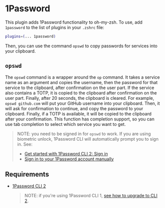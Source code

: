 # 1Password
This plugin adds 1Password functionality to oh-my-zsh.
To use, add `1password` to the list of plugins in your `.zshrc` file:
```zsh
plugins=(... 1password)
```
Then, you can use the command `opswd` to copy passwords for services into your
clipboard.
## `opswd`
The `opswd` command is a wrapper around the `op` command. It takes a service
name as an argument and copies the username, then the password for that service
to the clipboard, after confirmation on the user part.
If the service also contains a TOTP, it is copied to the clipboard after confirmation
on the user part. Finally, after 20 seconds, the clipboard is cleared.
For example, `opswd github.com` will put your GitHub username into your clipboard. Then,
it will ask for confirmation to continue, and copy the password to your clipboard. Finally,
if a TOTP is available, it will be copied to the clipboard after your confirmation.
This function has completion support, so you can use tab completion to select which
service you want to get.
> NOTE: you need to be signed in for `opswd` to work. If you are using biometric unlock,
> 1Password CLI will automatically prompt you to sign in. See:
>
> - [Get started with 1Password CLI 2: Sign in](https://developer.1password.com/docs/cli/get-started#sign-in)
> - [Sign in to your 1Password account manually](https://developer.1password.com/docs/cli/sign-in-manually)
## Requirements
- [1Password CLI 2](https://developer.1password.com/docs/cli/get-started#install)
  > NOTE: if you're using 1Password CLI 1, [see how to upgrade to CLI 2](https://developer.1password.com/docs/cli/upgrade).
